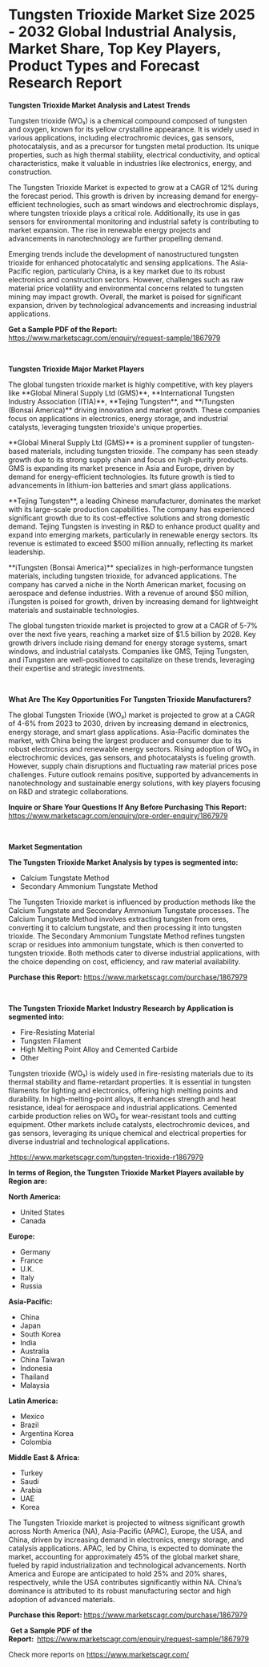 <p><h1>Tungsten Trioxide Market Size 2025 - 2032 Global Industrial Analysis, Market Share, Top Key Players, Product Types and Forecast Research Report</h1></p><p><strong>Tungsten Trioxide Market Analysis and Latest Trends</strong></p>
<p><p>Tungsten trioxide (WO₃) is a chemical compound composed of tungsten and oxygen, known for its yellow crystalline appearance. It is widely used in various applications, including electrochromic devices, gas sensors, photocatalysis, and as a precursor for tungsten metal production. Its unique properties, such as high thermal stability, electrical conductivity, and optical characteristics, make it valuable in industries like electronics, energy, and construction.</p><p>The Tungsten Trioxide Market is expected to grow at a CAGR of 12% during the forecast period. This growth is driven by increasing demand for energy-efficient technologies, such as smart windows and electrochromic displays, where tungsten trioxide plays a critical role. Additionally, its use in gas sensors for environmental monitoring and industrial safety is contributing to market expansion. The rise in renewable energy projects and advancements in nanotechnology are further propelling demand.</p><p>Emerging trends include the development of nanostructured tungsten trioxide for enhanced photocatalytic and sensing applications. The Asia-Pacific region, particularly China, is a key market due to its robust electronics and construction sectors. However, challenges such as raw material price volatility and environmental concerns related to tungsten mining may impact growth. Overall, the market is poised for significant expansion, driven by technological advancements and increasing industrial applications.</p></p>
<p><strong>Get a Sample PDF of the Report:&nbsp;</strong> <a href="https://www.marketscagr.com/enquiry/request-sample/1867979?utm_campaign=2186&utm_medium=2&utm_source=Github&utm_content=ia&utm_term=30012025&utm_id=tungsten-trioxide">https://www.marketscagr.com/enquiry/request-sample/1867979</a></p>
<p>&nbsp;</p>
<p><strong>Tungsten Trioxide Major Market Players</strong></p>
<p><p>The global tungsten trioxide market is highly competitive, with key players like **Global Mineral Supply Ltd (GMS)**, **International Tungsten Industry Association (ITIA)**, **Tejing Tungsten**, and **iTungsten (Bonsai America)** driving innovation and market growth. These companies focus on applications in electronics, energy storage, and industrial catalysts, leveraging tungsten trioxide's unique properties.</p><p>**Global Mineral Supply Ltd (GMS)** is a prominent supplier of tungsten-based materials, including tungsten trioxide. The company has seen steady growth due to its strong supply chain and focus on high-purity products. GMS is expanding its market presence in Asia and Europe, driven by demand for energy-efficient technologies. Its future growth is tied to advancements in lithium-ion batteries and smart glass applications.</p><p>**Tejing Tungsten**, a leading Chinese manufacturer, dominates the market with its large-scale production capabilities. The company has experienced significant growth due to its cost-effective solutions and strong domestic demand. Tejing Tungsten is investing in R&D to enhance product quality and expand into emerging markets, particularly in renewable energy sectors. Its revenue is estimated to exceed $500 million annually, reflecting its market leadership.</p><p>**iTungsten (Bonsai America)** specializes in high-performance tungsten materials, including tungsten trioxide, for advanced applications. The company has carved a niche in the North American market, focusing on aerospace and defense industries. With a revenue of around $50 million, iTungsten is poised for growth, driven by increasing demand for lightweight materials and sustainable technologies.</p><p>The global tungsten trioxide market is projected to grow at a CAGR of 5-7% over the next five years, reaching a market size of $1.5 billion by 2028. Key growth drivers include rising demand for energy storage systems, smart windows, and industrial catalysts. Companies like GMS, Tejing Tungsten, and iTungsten are well-positioned to capitalize on these trends, leveraging their expertise and strategic investments.</p></p>
<p>&nbsp;</p>
<p><strong>What Are The Key Opportunities For Tungsten Trioxide Manufacturers?</strong></p>
<p><p>The global Tungsten Trioxide (WO₃) market is projected to grow at a CAGR of 4-6% from 2023 to 2030, driven by increasing demand in electronics, energy storage, and smart glass applications. Asia-Pacific dominates the market, with China being the largest producer and consumer due to its robust electronics and renewable energy sectors. Rising adoption of WO₃ in electrochromic devices, gas sensors, and photocatalysts is fueling growth. However, supply chain disruptions and fluctuating raw material prices pose challenges. Future outlook remains positive, supported by advancements in nanotechnology and sustainable energy solutions, with key players focusing on R&D and strategic collaborations.</p></p>
<p><strong>Inquire or Share Your Questions If Any Before Purchasing This Report:</strong> <a href="https://www.marketscagr.com/enquiry/pre-order-enquiry/1867979?utm_campaign=2186&utm_medium=2&utm_source=Github&utm_content=ia&utm_term=30012025&utm_id=tungsten-trioxide">https://www.marketscagr.com/enquiry/pre-order-enquiry/1867979</a></p>
<p>&nbsp;</p>
<p><strong>Market Segmentation</strong></p>
<p><strong>The Tungsten Trioxide Market Analysis by types is segmented into:</strong></p>
<p><ul><li>Calcium Tungstate Method</li><li>Secondary Ammonium Tungstate Method</li></ul></p>
<p><p>The Tungsten Trioxide market is influenced by production methods like the Calcium Tungstate and Secondary Ammonium Tungstate processes. The Calcium Tungstate Method involves extracting tungsten from ores, converting it to calcium tungstate, and then processing it into tungsten trioxide. The Secondary Ammonium Tungstate Method refines tungsten scrap or residues into ammonium tungstate, which is then converted to tungsten trioxide. Both methods cater to diverse industrial applications, with the choice depending on cost, efficiency, and raw material availability.</p></p>
<p><strong>Purchase this Report:&nbsp;</strong><a href="https://www.marketscagr.com/purchase/1867979?utm_campaign=2186&utm_medium=2&utm_source=Github&utm_content=ia&utm_term=30012025&utm_id=tungsten-trioxide">https://www.marketscagr.com/purchase/1867979</a></p>
<p>&nbsp;</p>
<p><strong>The Tungsten Trioxide Market Industry Research by Application is segmented into:</strong></p>
<p><ul><li>Fire-Resisting Material</li><li>Tungsten Filament</li><li>High Melting Point Alloy and Cemented Carbide</li><li>Other</li></ul></p>
<p><p>Tungsten trioxide (WO₃) is widely used in fire-resisting materials due to its thermal stability and flame-retardant properties. It is essential in tungsten filaments for lighting and electronics, offering high melting points and durability. In high-melting-point alloys, it enhances strength and heat resistance, ideal for aerospace and industrial applications. Cemented carbide production relies on WO₃ for wear-resistant tools and cutting equipment. Other markets include catalysts, electrochromic devices, and gas sensors, leveraging its unique chemical and electrical properties for diverse industrial and technological applications.</p></p>
<p><a href="https://www.marketscagr.com/tungsten-trioxide-r1867979?utm_campaign=2186&utm_medium=2&utm_source=Github&utm_content=ia&utm_term=30012025&utm_id=tungsten-trioxide">&nbsp;https://www.marketscagr.com/tungsten-trioxide-r1867979</a></p>
<p><strong>In terms of Region, the Tungsten Trioxide Market Players available by Region are:</strong></p>
<p>
    <p> <strong> North America: </strong>
        <ul>
            <li>United States</li>
            <li>Canada</li>
        </ul>
        </p> 
    <p> <strong> Europe: </strong>
        <ul>
            <li>Germany</li>
            <li>France</li>
            <li>U.K.</li>
            <li>Italy</li>
            <li>Russia</li>
        </ul>
        </p> 
    <p> <strong> Asia-Pacific: </strong>
        <ul>
            <li>China</li>
            <li>Japan</li>
            <li>South Korea</li>
            <li>India</li>
            <li>Australia</li>
            <li>China Taiwan</li>
            <li>Indonesia</li>
            <li>Thailand</li>
            <li>Malaysia</li>
        </ul>
        </p> 
    <p> <strong> Latin America: </strong>
        <ul>
            <li>Mexico</li>
            <li>Brazil</li>
            <li>Argentina Korea</li>
            <li>Colombia</li>
        </ul>
        </p> 
    <p> <strong> Middle East & Africa: </strong>
        <ul>
            <li>Turkey</li>
            <li>Saudi</li>
            <li>Arabia</li>
            <li>UAE</li>
            <li>Korea</li>
        </ul>
    </p>
    </p>
<p><p>The Tungsten Trioxide market is projected to witness significant growth across North America (NA), Asia-Pacific (APAC), Europe, the USA, and China, driven by increasing demand in electronics, energy storage, and catalysis applications. APAC, led by China, is expected to dominate the market, accounting for approximately 45% of the global market share, fueled by rapid industrialization and technological advancements. North America and Europe are anticipated to hold 25% and 20% shares, respectively, while the USA contributes significantly within NA. China’s dominance is attributed to its robust manufacturing sector and high adoption of advanced materials.</p></p>
<p><strong>Purchase this Report: </strong><a href="https://www.marketscagr.com/purchase/1867979?utm_campaign=2186&utm_medium=2&utm_source=Github&utm_content=ia&utm_term=30012025&utm_id=tungsten-trioxide">https://www.marketscagr.com/purchase/1867979</a></p>
<p>&nbsp;<strong>Get a Sample PDF of the Report:&nbsp;&nbsp;</strong><a href="https://www.marketscagr.com/enquiry/request-sample/1867979?utm_campaign=2186&utm_medium=2&utm_source=Github&utm_content=ia&utm_term=30012025&utm_id=tungsten-trioxide">https://www.marketscagr.com/enquiry/request-sample/1867979</a></p>
<p><strong></strong></p>
<p>Check more reports on <a href="https://www.marketscagr.com/?utm_campaign=2186&utm_medium=2&utm_source=Github&utm_content=ia&utm_term=30012025&utm_id=tungsten-trioxide">https://www.marketscagr.com/</a></p>